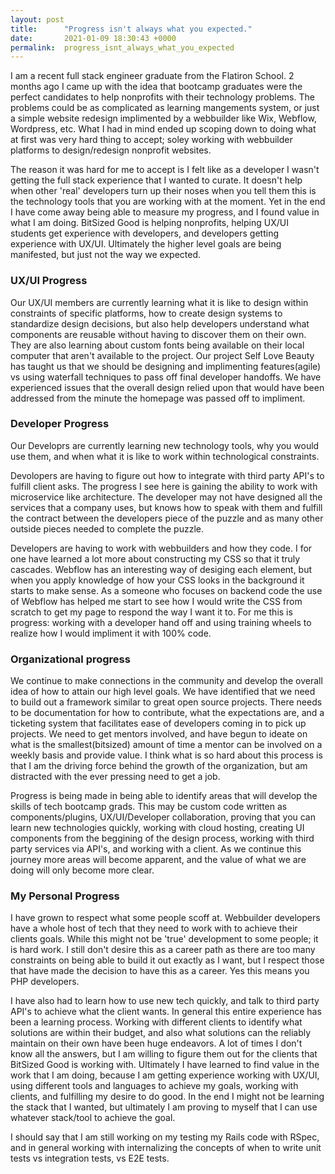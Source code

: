 ```yaml
---
layout: post
title:      "Progress isn't always what you expected."
date:       2021-01-09 18:30:43 +0000
permalink:  progress_isnt_always_what_you_expected
---
```



I am a recent full stack engineer graduate from the Flatiron School. 2 months ago I came up with the idea that bootcamp graduates were the perfect candidates to help nonprofits with their technology problems. The problems could be as complicated as learning mangements system, or just a simple website redesign implimented by a webbuilder like Wix, Webflow, Wordpress, etc. What I had in mind ended up scoping down to doing what at first was very hard thing to accept; soley working with webbuilder platforms to design/redesign nonprofit websites.

The reason it was hard for me to accept is I felt like as a developer I wasn't getting the full stack experience that I wanted to curate. It doesn't help when other 'real' developers turn up their noses when you tell them this is the technology tools that you are working with at the moment. Yet in the end I have come away being able to measure my progress, and I found value in what I am doing. BitSized Good is helping nonprofits, helping UX/UI students get experience with developers, and developers getting experience with UX/UI. Ultimately the higher level goals are being manifested, but just not the way we expected. 

### UX/UI Progress
Our UX/UI members are currently learning what it is like to design within constraints of specific platforms, how to create design systems to standardize design decisions, but also help developers understand what components are reusable without having to discover them on their own. They are also learning about custom fonts being available on their local computer that aren't available to the project. Our project Self Love Beauty has taught us that we should be designing  and implimenting features(agile) vs using waterfall techniques to pass off final developer handoffs. We have experienced issues that the overall design relied upon that would have been addressed from the minute the homepage was passed off to impliment. 

### Developer Progress
Our Developrs are currently learning new technology tools, why you would use them, and when what it is like to work within technological constraints. 

Devolopers are having to figure out how to integrate with third party API's to fulfill client asks. The progress I see here is gaining the ability to work with microservice like architecture. The developer may not have designed all the services that a company uses, but knows how to speak with them and fulfill the contract between the developers piece of the puzzle and as many other outside pieces needed to complete the puzzle. 

Developers are having to work with webbuilders and how they code. I for one have learned a lot more about constructing my CSS so that it truly cascades. Webflow has an interesting way of desiging each element, but when you apply knowledge of how your CSS looks in the background it starts to make sense. As a someone who focuses on backend code the use of Webflow has helped me start to see how I would write the CSS from scratch to get my page to respond the way I want it to. For me this is progress: working with a developer hand off and using training wheels to realize how I would impliment it with 100% code. 

### Organizational progress

We continue to make connections in the community and develop the overall idea of how to attain our high level goals. We have identified that we need to build out a framework similar to great open source projects. There needs to be documentation for how to contribute, what the expectations are, and a ticketing system that facilitates ease of developers coming in to pick up projects. We need to get mentors involved, and have begun to ideate on what is the smallest(bitsized) amount of time a mentor can be involved on a weekly basis and provide value. I think what is so hard about this process is that I am the driving force behind the growth of the organization, but am distracted with the ever pressing need to get a job. 

Progress is being made in being able to identify areas that will develop the skills of tech bootcamp grads. This may be custom code written as components/plugins, UX/UI/Developer collaboration, proving that you can learn new technologies quickly, working with cloud hosting, creating UI components from the beggining of the design process, working with third party services via API's, and working with a client. As we continue this journey more areas will become apparent, and the value of what we are doing will only become more clear. 

### My Personal Progress

I have grown to respect what some people scoff at. Webbuilder developers have a whole host of tech that they need to work with to achieve their clients goals. While this might not be 'true' development to some people; it is hard work. I still don't desire this as a career path as there are too many constraints on being able to build it out exactly as I want, but I respect those that have made the decision to have this as a career. Yes this means you PHP developers. 

I have also had to learn how to use new tech quickly, and talk to third party API's to achieve what the client wants. In general this entire experience has been a learning process. Working with different clients to identify what solutions are within their budget, and also what solutions can the reliably maintain on their own have been huge endeavors. A lot of times I don't know all the answers, but I am willing to figure them out for the clients that BitSized Good is working with. Ultimately I have learned to find value in the work that I am doing, because I am getting experience working with UX/UI, using different tools and languages to achieve my goals, working with clients, and fulfilling my desire to do good. In the end I might not be learning the stack that I wanted, but ultimately I am proving to myself that I can use whatever stack/tool to achieve the goal. 

I should say that I am still working on my testing my Rails code with RSpec, and in general working with internalizing the concepts of when to write unit tests vs integration tests, vs E2E tests. 











